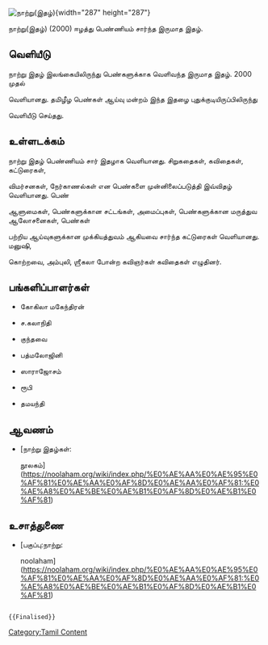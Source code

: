 ![நாற்று(இதழ்)](நாற்று(இதழ்).jpg "நாற்று(இதழ்)"){width="287" height="287"}
நாற்று(இதழ்) (2000) ஈழத்து பெண்ணியம் சார்ந்த இருமாத இதழ்.

## வெளியீடு

நாற்று இதழ் இலங்கையிலிருந்து பெண்களுக்காக வெளிவந்த இருமாத இதழ். 2000 முதல்
வெளியானது. தமிழீழ பெண்கள் ஆய்வு மன்றம் இந்த இதழை புதுக்குடியிருப்பிலிருந்து
வெளியீடு செய்தது.

## உள்ளடக்கம்

நாற்று இதழ் பெண்ணியம் சார் இதழாக வெளியானது. சிறுகதைகள், கவிதைகள், கட்டுரைகள்,
விமர்சனகள், நேர்காணல்கள் என பெண்களை முன்னிலைப்படுத்தி இவ்விதழ் வெளியானது. பெண்
ஆளுமைகள், பெண்களுக்கான சட்டங்கள், அமைப்புகள், பெண்களுக்கான மருத்துவ ஆலோசனைகள், பெண்கள்
பற்றிய ஆய்வுகளுக்கான முக்கியத்துவம் ஆகியவை சார்ந்த கட்டுரைகள் வெளியானது. மனுஷி,
கொற்றவை, அம்புலி, ஶ்ரீகலா போன்ற கவிஞர்கள் கவிதைகள் எழுதினர்.

## பங்களிப்பாளர்கள்

-   கோகிலா மகேந்திரன்
-   ச.கலாநிதி
-   குந்தவை
-   பத்மலோஜினி
-   ஸாராஜோசம்
-   ரூபி
-   தமயந்தி

## ஆவணம்

-   [நாற்று இதழ்கள்:
    நூலகம்](https://noolaham.org/wiki/index.php/%E0%AE%AA%E0%AE%95%E0%AF%81%E0%AE%AA%E0%AF%8D%E0%AE%AA%E0%AF%81:%E0%AE%A8%E0%AE%BE%E0%AE%B1%E0%AF%8D%E0%AE%B1%E0%AF%81)

## உசாத்துணை

-   [பகுப்பு:நாற்று:
    noolaham](https://noolaham.org/wiki/index.php/%E0%AE%AA%E0%AE%95%E0%AF%81%E0%AE%AA%E0%AF%8D%E0%AE%AA%E0%AF%81:%E0%AE%A8%E0%AE%BE%E0%AE%B1%E0%AF%8D%E0%AE%B1%E0%AF%81)

```{=mediawiki}
{{Finalised}}
```
[Category:Tamil Content](Category:Tamil_Content "wikilink")
